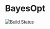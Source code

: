# BayesOpt

[![Build Status](https://travis-ci.org/bicycle1885/BayesOpt.jl.svg?branch=master)](https://travis-ci.org/bicycle1885/BayesOpt.jl)
